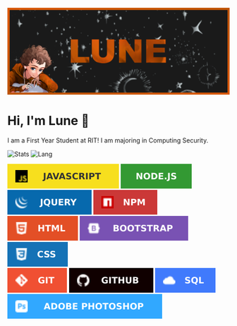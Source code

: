 ![header](https://github.com/LuneKal/LuneKal/blob/master/header2.png)

# Hi, I'm Lune 👋
I am a First Year Student at RIT! I am majoring in Computing Security.

![Stats](https://github-readme-stats.vercel.app/api?username=LuneKal&theme=dark&show_icons=true)
![Lang](https://github-readme-stats.vercel.app/api/top-langs/?username=LuneKal&theme=dark&show_icons=true)

![js](https://github.com/DkalCode/DkalCode/blob/main/js.svg) ![node](https://github.com/DkalCode/DkalCode/blob/main/nodejs.svg) ![jquery](https://github.com/DkalCode/DkalCode/blob/main/jquery.svg) ![npm](https://github.com/DkalCode/DkalCode/blob/main/npm.svg)<br> ![html](https://github.com/DkalCode/DkalCode/blob/main/html.svg) ![bootstrap](https://github.com/DkalCode/DkalCode/blob/main/bootstrap.svg) ![css](https://github.com/DkalCode/DkalCode/blob/main/css.svg) <br>![git](https://github.com/DkalCode/DkalCode/blob/main/git.svg) ![github](https://github.com/DkalCode/DkalCode/blob/main/github.svg) ![sql](https://github.com/DkalCode/DkalCode/blob/main/sql.svg) <br>![photoshop](https://github.com/DkalCode/DkalCode/blob/main/photoshop.svg)
